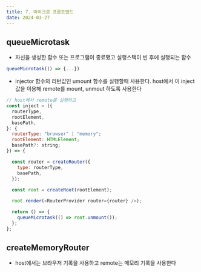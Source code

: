 ```yaml
---
title: 7. 마이크로 프론트엔드
date: 2024-03-27
---
```

## queueMicrotask
- 자신을 생성한 함수 또는 프로그램이 종료됐고 실행스택이 빈 후에 실행되는 함수
```js
queueMicrotask(() => {...})
```

- injector 함수의 리턴값인 umount 함수를 실행할때 사용한다.
  host에서 이 inject 값을 이용해 remote를 mount, unmout 하도록 사용한다
```js
// host에서 remote를 실행하고
const inject = ({
  routerType,
  rootElement,
  basePath,
}: {
  routerType: "browser" | "memory";
  rootElement: HTMLElement;
  basePath?: string;
}) => {

  const router = createRouter({
    type: routerType,
    basePath,
  });
  
  const root = createRoot(rootElement);

  root.render(<RouterProvider router={router} />);

  return () => {
    queueMicrotask(() => root.unmount());
  };
};
```

## createMemoryRouter
- host에서는 브라우저 기록을 사용하고 remote는 메모리 기록을 사용한다